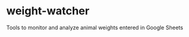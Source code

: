 weight-watcher
==============

Tools to monitor and analyze animal weights entered in Google Sheets
